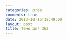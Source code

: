 ```yaml
---
categories: prep
comments: true
date: 2013-10-15T18:49:00
layout: post
title: Темы для 362
---
```


